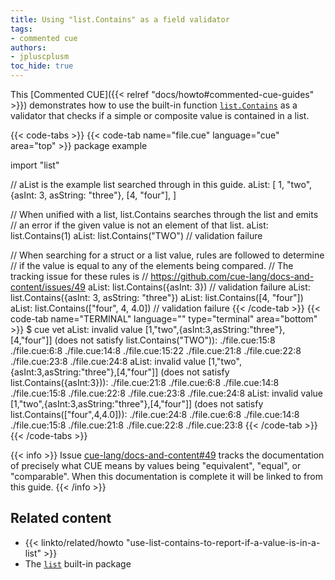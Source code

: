 ```yaml
---
title: Using "list.Contains" as a field validator
tags:
- commented cue
authors:
- jpluscplusm
toc_hide: true
---
```


This [Commented CUE]({{< relref "docs/howto#commented-cue-guides" >}})
demonstrates how to use the built-in function
[`list.Contains`](https://pkg.go.dev/cuelang.org/go/pkg/list#Contains)
as a validator that checks if a simple or composite value is contained in a
list.

{{< code-tabs >}}
{{< code-tab name="file.cue" language="cue"  area="top" >}}
package example

import "list"

// aList is the example list searched through in this guide.
aList: [
	1, "two",
	{asInt: 3, asString: "three"},
	[4, "four"],
]

// When unified with a list, list.Contains searches through the list and emits
// an error if the given value is not an element of that list.
aList: list.Contains(1)
aList: list.Contains("TWO") // validation failure

// When searching for a struct or a list value, rules are followed to determine
// if the value is equal to any of the elements being compared.
// The tracking issue for these rules is
// https://github.com/cue-lang/docs-and-content/issues/49
aList: list.Contains({asInt: 3})          // validation failure
aList: list.Contains({asInt: 3, asString: "three"})
aList: list.Contains([4, "four"])
aList: list.Contains(["four", 4, 4.0]) // validation failure
{{< /code-tab >}}
{{< code-tab name="TERMINAL" language="" type="terminal" area="bottom" >}}
$ cue vet
aList: invalid value [1,"two",{asInt:3,asString:"three"},[4,"four"]] (does not satisfy list.Contains("TWO")):
    ./file.cue:15:8
    ./file.cue:6:8
    ./file.cue:14:8
    ./file.cue:15:22
    ./file.cue:21:8
    ./file.cue:22:8
    ./file.cue:23:8
    ./file.cue:24:8
aList: invalid value [1,"two",{asInt:3,asString:"three"},[4,"four"]] (does not satisfy list.Contains({asInt:3})):
    ./file.cue:21:8
    ./file.cue:6:8
    ./file.cue:14:8
    ./file.cue:15:8
    ./file.cue:22:8
    ./file.cue:23:8
    ./file.cue:24:8
aList: invalid value [1,"two",{asInt:3,asString:"three"},[4,"four"]] (does not satisfy list.Contains(["four",4,4.0])):
    ./file.cue:24:8
    ./file.cue:6:8
    ./file.cue:14:8
    ./file.cue:15:8
    ./file.cue:21:8
    ./file.cue:22:8
    ./file.cue:23:8
{{< /code-tab >}}
{{< /code-tabs >}}

{{< info >}}
Issue [cue-lang/docs-and-content#49](https://github.com/cue-lang/docs-and-content/issues/49)
tracks the documentation of precisely what CUE means by values being
"equivalent", "equal", or "comparable". When this documentation is complete it
will be linked to from this guide.
{{< /info >}}

## Related content

- {{< linkto/related/howto "use-list-contains-to-report-if-a-value-is-in-a-list" >}}
- The [`list`](https://pkg.go.dev/cuelang.org/go/pkg/list) built-in package
